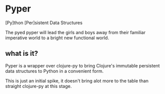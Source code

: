 # Pyper

[Py]thon [Per]sistent Data Structures

The pyed pyper will lead the girls and boys away from their familiar imperative world to a bright new functional world.

## what is it?

Pyper is a wrapper over clojure-py to bring Clojure's immutable persistent data structures to Python in a convenient form.

This is just an initial spike, it doesn't bring alot more to the table than straight clojure-py at this stage.
